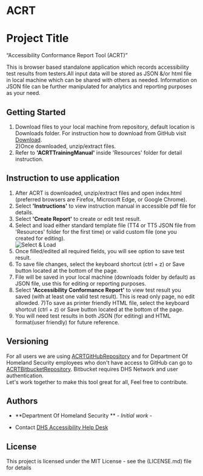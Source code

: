 # ACRT
# Project Title
“Accessibility Conformance Report Tool (ACRT)” 

This is browser based standalone application which records accessibility test results from testers.All input data will be stored as JSON &/or html file in local machine which can be shared with others as needed. Information on JSON file can be further manipulated for analytics and reporting purposes as your need. 

## Getting Started
1) Download files to your local machine from repository, default location is Downloads folder. For instruction how to download from GitHub visit [Download](https://www.wikihow.com/Download-a-GitHub-Folder ).  
2)Once downloaded, unzip/extract files. 
3) Refer to **'ACRTTrainingManual'** inside 'Resources' folder for detail instruction. 


## Instruction to use application
1) After ACRT is downloaded, unzip/extract files and open index.html  (preferred browsers are Firefox, Microsoft Edge, or Google Chrome). <br />
2) Select **'Instructions'** to view instruction manual in accessible pdf file for details. <br />
3) Select **'Create Report'** to create or edit test result. 
4) Select and load either standard template file (TT4 or TT5 JSON file from 'Resources' folder for the first time) or valid custom file (one you created for editing). <br />
![Select & Load](https://github.com/Section508Coordinators/ACRT/blob/master/Resources/select_load.JPG)
5) Once filled/edited all required fields, you will see option to save test result.
6) To save file changes, select the keyboard shortcut (ctrl + z) or Save button located at the bottom of the page.<br/>
7) File will be saved in your local machine (downloads folder by default) as JSON file, use this for editing or reporting purposes. <br />
6) Select **'Accessibility Conformance Report'** to view test result you saved (with at least one valid test result). This is read only page, no edit allowded. 
7)To save as printer friendly HTML file, select the keyboard shortcut (ctrl + z) or Save button located at the bottom of the page.<br/>
7) You will need test results in both JSON (for editing) and HTML format(user friendly) for future reference. 

## Versioning
For all users we are using [ACRTGitHubRepository](https://github.com/Section508Coordinators/ACRT ) and for Department Of Homeland Security employees who don't have access to GitHub can go to [ACRTBitbucketRepository](https://maestro.dhs.gov/stash/projects/APPDEV/repos/acrt/browse/acrt). Bitbucket requires DHS Network and user authentication. <br />Let's work together to make this tool great for all, Feel free to contribute. 

## Authors

* **Department Of Homeland Security ** - *Initial work* - 


* Contact
[DHS Accessibility Help Desk](mailto:accessibility@hq.dhs.gov?subject=ACRT%20feedback)


## License

This project is licensed under the MIT License - see the (LICENSE.md) file for details

